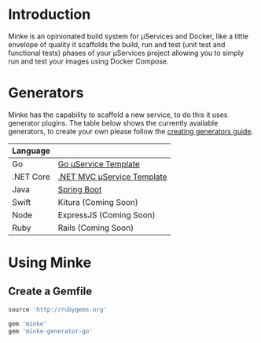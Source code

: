 # Introduction

Minke is an opinionated build system for μServices and Docker, like a little envelope of quality it scaffolds the build, run and test (unit test and functional tests) phases of your μServices project allowing you to simply run and test your images using Docker Compose.

# Generators
Minke has the capability to scaffold a new service, to do this it uses generator plugins.  The table below shows the currently available generators, to create your own please follow the [creating generators guide](#).

| Language  |                                                                                           |
| --------- | ----------------------------------------------------------------------------------------- |
| Go        | [Go μService Template](https://github.com/nicholasjackson/minke-generator-go)             |
| .NET Core | [.NET MVC μService Template](https://github.com/nicholasjackson/minke-generator-netmvc)   |
| Java      | [Spring Boot](https://github.com/notonthehighstreet/minke-generator-spring)               |
| Swift     | Kitura (Coming Soon)                                                                      |
| Node      | ExpressJS (Coming Soon)                                                                   |
| Ruby      | Rails (Coming Soon)                                                                       |

# Using Minke

## Create a Gemfile  


```ruby
source 'http://rubygems.org'

gem 'minke'
gem 'minke-generator-go'
```  
